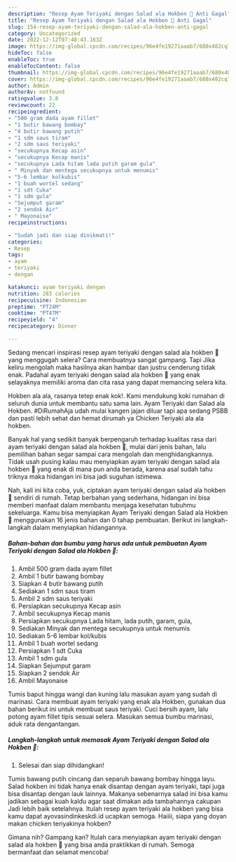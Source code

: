 ```yaml
---
description: "Resep Ayam Teriyaki dengan Salad ala Hokben 🤭 Anti Gagal"
title: "Resep Ayam Teriyaki dengan Salad ala Hokben 🤭 Anti Gagal"
slug: 154-resep-ayam-teriyaki-dengan-salad-ala-hokben-anti-gagal
category: Uncategorized
date: 2022-12-12T07:48:43.163Z
image: https://img-global.cpcdn.com/recipes/96e4fe19271aaab7/680x482cq70/ayam-teriyaki-dengan-salad-ala-hokben-foto-resep-utama.jpg
hideToc: false
enableToc: true
enableTocContent: false
thumbnail: https://img-global.cpcdn.com/recipes/96e4fe19271aaab7/680x482cq70/ayam-teriyaki-dengan-salad-ala-hokben-foto-resep-utama.jpg
cover: https://img-global.cpcdn.com/recipes/96e4fe19271aaab7/680x482cq70/ayam-teriyaki-dengan-salad-ala-hokben-foto-resep-utama.jpg
author: Admin
authorAv: notfound
ratingvalue: 3.8
reviewcount: 22
recipeingredient:
- "500 gram dada ayam fillet"
- "1 butir bawang bombay"
- "4 butir bawang putih"
- "1 sdm saus tiram"
- "2 sdm saus teriyaki"
- "secukupnya Kecap asin"
- "secukupnya Kecap manis"
- "secukupnya Lada hitam lada putih garam gula"
- " Minyak dan mentega secukupnya untuk menumis"
- "5-6 lembar kolkubis"
- "1 buah wortel sedang"
- "1 sdt Cuka"
- "1 sdm gula"
- "Sejumput garam"
- "2 sendok Air"
- " Mayonaise"
recipeinstructions:

- "Sudah jadi dan siap dinikmati!"
categories:
- Resep
tags:
- ayam
- teriyaki
- dengan

katakunci: ayam teriyaki dengan 
nutrition: 283 calories
recipecuisine: Indonesian
preptime: "PT24M"
cooktime: "PT47M"
recipeyield: "4"
recipecategory: Dinner

---
```



Sedang mencari inspirasi resep ayam teriyaki dengan salad ala hokben 🤭 yang menggugah selera? Cara membuatnya sangat gampang. Tapi Jika keliru mengolah maka hasilnya akan hambar dan justru cenderung tidak enak. Padahal ayam teriyaki dengan salad ala hokben 🤭 yang enak selayaknya memiliki aroma dan cita rasa yang dapat memancing selera kita.


Hokben ala ala, rasanya tetep enak kok!. Kami mendukung koki rumahan di seluruh dunia untuk membantu satu sama lain. Ayam Teriyaki dan Salad ala Hokben. #DiRumahAja udah mulai kangen jajan diluar tapi apa sedang PSBB dan pasti lebih sehat dan hemat dirumah ya Chicken Teriyaki ala ala hokben.

Banyak hal yang sedikit banyak berpengaruh terhadap kualitas rasa dari ayam teriyaki dengan salad ala hokben 🤭, mulai dari jenis bahan, lalu pemilihan bahan segar sampai cara mengolah dan menghidangkannya. Tidak usah pusing kalau mau menyiapkan ayam teriyaki dengan salad ala hokben 🤭 yang enak di mana pun anda berada, karena asal sudah tahu triknya maka hidangan ini bisa jadi suguhan istimewa.


Nah, kali ini kita coba, yuk, ciptakan ayam teriyaki dengan salad ala hokben 🤭 sendiri di rumah. Tetap berbahan yang sederhana, hidangan ini bisa memberi manfaat dalam membantu menjaga kesehatan tubuhmu sekeluarga. Kamu bisa menyiapkan Ayam Teriyaki dengan Salad ala Hokben 🤭 menggunakan 16 jenis bahan dan 0 tahap pembuatan. Berikut ini langkah-langkah dalam menyiapkan hidangannya.

<!--inarticleads1-->

##### Bahan-bahan dan bumbu yang harus ada untuk pembuatan Ayam Teriyaki dengan Salad ala Hokben 🤭:

1. Ambil 500 gram dada ayam fillet
1. Ambil 1 butir bawang bombay
1. Siapkan 4 butir bawang putih
1. Sediakan 1 sdm saus tiram
1. Ambil 2 sdm saus teriyaki
1. Persiapkan secukupnya Kecap asin
1. Ambil secukupnya Kecap manis
1. Persiapkan secukupnya Lada hitam, lada putih, garam, gula,
1. Sediakan  Minyak dan mentega secukupnya untuk menumis
1. Sediakan 5-6 lembar kol/kubis
1. Ambil 1 buah wortel sedang
1. Persiapkan 1 sdt Cuka
1. Ambil 1 sdm gula
1. Siapkan Sejumput garam
1. Siapkan 2 sendok Air
1. Ambil  Mayonaise


Tumis baput hingga wangi dan kuning lalu masukan ayam yang sudah di marinasi. Cara membuat ayam teriyaki yang enak ala Hokben, gunakan dua bahan berikut ini untuk membuat saus teriyaki. Cuci bersih ayam, lalu potong ayam fillet tipis sesuai selera. Masukan semua bumbu marinasi, aduk rata dengantangan. 

<!--inarticleads2-->

##### Langkah-langkah untuk memasak Ayam Teriyaki dengan Salad ala Hokben 🤭:


1. Selesai dan siap dihidangkan!

Tumis bawang putih cincang dan separuh bawang bombay hingga layu. Salad hokben ini tidak hanya enak disantap dengan ayam teriyaki, tapi juga bisa disantap dengan lauk lainnya. Makanya sebenarnya salad ini bisa kamu jadikan sebagai kuah kaldu agar saat dimakan ada tambahannya cakupan Jadi lebih baik setelahnya. Itulah resep ayam teriyaki ala hokben yang bisa kamu dapat ayovasindinkeskdi.id ucapkan semoga. Haiiii, siapa yang doyan makan chicken teriyakinya hokben? 

Gimana nih? Gampang kan? Itulah cara menyiapkan ayam teriyaki dengan salad ala hokben 🤭 yang bisa anda praktikkan di rumah. Semoga bermanfaat dan selamat mencoba!
